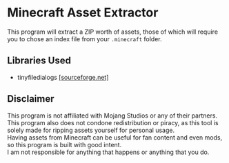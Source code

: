# Minecraft Asset Extractor
This program will extract a ZIP worth of assets, those of which will require you to chose an index file from your `.minecraft` folder.

## Libraries Used
- tinyfiledialogs [[sourceforge.net]](https://sourceforge.net/projects/tinyfiledialogs/)

## Disclaimer
This program is not affiliated with Mojang Studios or any of their partners.<br>
This program also does not condone redistribution or piracy, as this tool is solely made for ripping assets yourself for personal usage.<br>
Having assets from Minecraft can be useful for fan content and even mods, so this program is built with good intent.<br>
I am not responsible for anything that happens or anything that you do.
